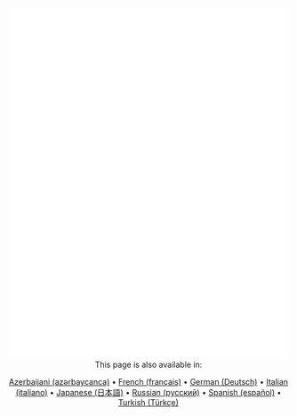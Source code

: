 <div align="center">
	<img src="README.svg" alt="">
	<br />
	<footer>
    	<span>This page is also available in:</span><br />

[Azerbaijani (azərbaycanca)](./README-az.md) • [French (français)](./README-fr.md) • [German (Deutsch)](./README-de.md) • [Italian (italiano)](./README-it.md) • [Japanese (日本語)](./README-ja.md) • [Russian (русский)](./README-ru.md) • [Spanish (español)](./README-es.md) • [Turkish (Türkçe)](./README-tr.md)
	</footer>
</div>